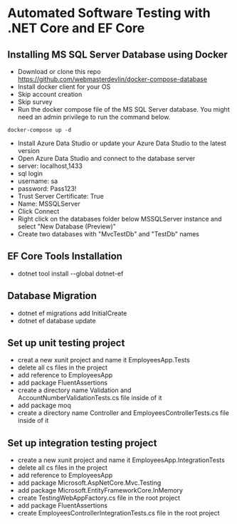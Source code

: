# Automated Software Testing with .NET Core and EF Core

## Installing MS SQL Server Database using Docker

- Download or clone this repo https://github.com/webmasterdevlin/docker-compose-database
- Install docker client for your OS
- Skip account creation
- Skip survey
- Run the docker compose file of the MS SQL Server database. You might need an admin privilege to run the command below.
```pwsh
docker-compose up -d
```
- Install Azure Data Studio or update your Azure Data Studio to the latest version
- Open Azure Data Studio and connect to the database server
- server: localhost,1433
- sql login
- username: sa
- password: Pass123!
- Trust Server Certificate: True
- Name: MSSQLServer
- Click Connect
- Right click on the databases folder below MSSQLServer instance and select "New Database (Preview)"
- Create two databases with "MvcTestDb" and "TestDb" names

## EF Core Tools Installation

- dotnet tool install --global dotnet-ef

## Database Migration
- dotnet ef migrations add InitialCreate
- dotnet ef database update

## Set up unit testing project
- creat a new xunit project and name it EmployeesApp.Tests
- delete all cs files in the project
- add reference to EmployeesApp
- add package FluentAssertions
- create a directory name Validation and AccountNumberValidationTests.cs file inside of it
- add package moq
- create a directory name Controller and EmployeesControllerTests.cs file inside of it

## Set up integration testing project
- create a new xunit project and name it EmployeesApp.IntegrationTests
- delete all cs files in the project
- add reference to EmployeesApp
- add package Microsoft.AspNetCore.Mvc.Testing
- add package Microsoft.EntityFrameworkCore.InMemory
- create TestingWebAppFactory.cs file in the root project
- add package FluentAssertions
- create EmployeesControllerIntegrationTests.cs file in the root project